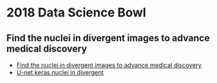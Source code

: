 # 2018 Data Science Bowl
## Find the nuclei in divergent images to advance medical discovery

- [Find the nuclei in divergent images to advance medical discovery](https://www.kaggle.com/c/data-science-bowl-2018/notebooks)
- [U-net keras nuclei in divergent ](https://www.kaggle.com/keegil/keras-u-net-starter-lb-0-277)
